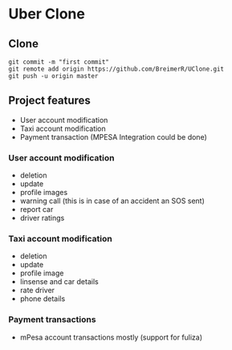 # Uber Clone


## Clone

```
git commit -m "first commit"
git remote add origin https://github.com/BreimerR/UClone.git
git push -u origin master
```


## Project features
- User account modification
- Taxi account modification
- Payment transaction (MPESA Integration could be done)

### User account modification
- deletion
- update
- profile images 
- warning call (this is in case of an accident an SOS sent)
- report car
- driver ratings

### Taxi account modification 
- deletion 
- update
- profile image
- linsense and car details
- rate driver
- phone details

### Payment transactions 
- mPesa account transactions mostly (support for fuliza)
